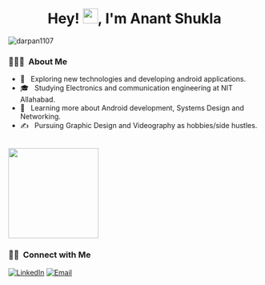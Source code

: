 <h1 align="center"> Hey! <img src="https://raw.githubusercontent.com/MartinHeinz/MartinHeinz/master/wave.gif" width="30px">, I'm Anant Shukla</h1>
<p align="left"> <img src="https://komarev.com/ghpvc/?username=iamanantshukla&label=Profile%20views&color=0e75b6&style=flat" alt="darpan1107" /> </p>

<h3> 👨🏻‍💻 &nbsp;About Me </h3>

- 🤔 &nbsp; Exploring new technologies and developing android applications.
- 🎓 &nbsp; Studying Electronics and communication engineering at NIT Allahabad.
- 🌱 &nbsp; Learning more about Android development, Systems Design and Networking.
- ✍️ &nbsp; Pursuing Graphic Design and Videography as hobbies/side hustles.

<br/>

<a href="https://github.com/AVS1508">
  <img height="180em" src="https://github-readme-stats.vercel.app/api?username=iamanantshukla&theme=buefy&show_icons=true" />
</a>
<h3> 🤝🏻 &nbsp;Connect with Me </h3>
<p align="left">
<a href="https://www.linkedin.com/in/anant1402/"><img alt="LinkedIn" src="https://img.shields.io/badge/LinkedIn-Anant%20Shukla-blue?style=flat-square&logo=linkedin"></a>
<a href="mailto:anantshukla1402@gmail.com"><img alt="Email" src="https://img.shields.io/badge/Email-anantshukla1402@gmail.com-blue?style=flat-square&logo=gmail"></a>
</p>
